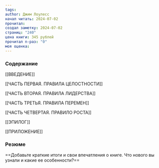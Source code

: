```yaml
---
tags: 
author: Джим Лоулесс
начал читать: 2024-07-02
прочитал: 
создал заметку: 2024-07-02
страниц: "240"
цена книги: 345 рублей
прочитал n-раз: "0"
моя оценка:
---
```

 
### Содержание

[[ВВЕДЕНИЕ]]

[[ЧАСТЬ ПЕРВАЯ. ПРАВИЛА ЦЕЛОСТНОСТИ]]

[[ЧАСТЬ ВТОРАЯ. ПРАВИЛА ЛИДЕРСТВА]]

[[ЧАСТЬ ТРЕТЬЯ. ПРАВИЛА ПЕРЕМЕН]]

[[ЧАСТЬ ЧЕТВЕРТАЯ. ПРАВИЛО РОСТА]]

[[ЭПИЛОГ]]

[[ПРИЛОЖЕНИЕ]]

### Резюме
==Добавьте краткие итоги и свои впечатления о книге. Что нового вы узнали и какие ее особенности?==
